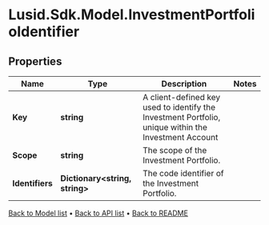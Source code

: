 # Lusid.Sdk.Model.InvestmentPortfolioIdentifier

## Properties

Name | Type | Description | Notes
------------ | ------------- | ------------- | -------------
**Key** | **string** | A client-defined key used to identify the Investment Portfolio, unique within the Investment Account | 
**Scope** | **string** | The scope of the Investment Portfolio. | 
**Identifiers** | **Dictionary&lt;string, string&gt;** | The code identifier of the Investment Portfolio. | 

[Back to Model list](../README.md#documentation-for-models) &#8226; [Back to API list](../README.md#documentation-for-api-endpoints) &#8226; [Back to README](../README.md)

